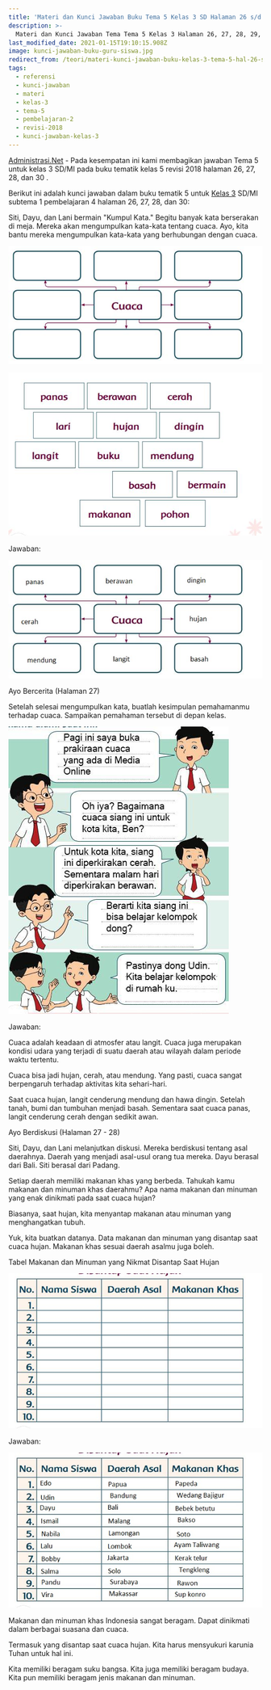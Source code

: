 ```yaml
---
title: 'Materi dan Kunci Jawaban Buku Tema 5 Kelas 3 SD Halaman 26 s/d 30'
description: >-
  Materi dan Kunci Jawaban Tema Tema 5 Kelas 3 Halaman 26, 27, 28, 29, dan 30 Buku Siswa SD Kurikulum 2018.
last_modified_date: 2021-01-15T19:10:15.908Z
image: kunci-jawaban-buku-guru-siswa.jpg
redirect_from: /teori/materi-kunci-jawaban-buku-kelas-3-tema-5-hal-26-sd-30-revisi-2018
tags:
  - referensi
  - kunci-jawaban
  - materi
  - kelas-3
  - tema-5
  - pembelajaran-2
  - revisi-2018
  - kunci-jawaban-kelas-3
---
```



[Administrasi.Net](https://administrasi.net "Administrasi.Net") - Pada kesempatan ini kami membagikan jawaban Tema 5 untuk kelas 3 SD/MI pada buku tematik kelas 5 revisi 2018 halaman 26, 27, 28, dan 30 .

Berikut ini adalah kunci jawaban dalam buku tematik 5 untuk [Kelas 3](https://administrasi.net/bse/buku-tematik-sd-mi-kelas-3-kurikulum-2013 "Buku Tematik Kelas 3 SD") SD/MI subtema 1 pembelajaran 4 halaman 26, 27, 28, dan 30:

Siti, Dayu, dan Lani bermain "Kumpul Kata." Begitu banyak kata berserakan di meja. Mereka akan mengumpulkan kata-kata tentang cuaca. Ayo, kita bantu mereka mengumpulkan kata-kata yang berhubungan dengan cuaca.

![Soal Cuaca](/img/soal-cuaca.jpg "Soal Cuaca")

![Soal Cuaca](/img/soal-cuaca2.jpg "Soal Cuaca")

Jawaban:

![Cuaca Jawaban](/img/cuaca-jawaban.jpg "Jawaban Cuaca")

Ayo Bercerita (Halaman 27)

Setelah selesai mengumpulkan kata, buatlah kesimpulan pemahamanmu terhadap cuaca. Sampaikan pemahaman tersebut di depan kelas.

![Membuat Kesimpulan](/img/jawaban-tema-5-kelas-3-halaman-14.jpg "Membuat Kesimpulan")

Jawaban:

Cuaca adalah keadaan di atmosfer atau langit. Cuaca juga merupakan kondisi udara yang terjadi di suatu daerah atau wilayah dalam periode waktu tertentu.

Cuaca bisa jadi hujan, cerah, atau mendung. Yang pasti, cuaca sangat berpengaruh terhadap aktivitas kita sehari-hari.

Saat cuaca hujan, langit cenderung mendung dan hawa dingin. Setelah tanah, bumi dan tumbuhan menjadi basah. Sementara saat cuaca panas, langit cenderung cerah dengan sedikit awan.

Ayo Berdiskusi (Halaman 27 - 28)

Siti, Dayu, dan Lani melanjutkan diskusi. Mereka berdiskusi tentang asal daerahnya. Daerah yang menjadi asal-usul orang tua mereka. Dayu berasal dari Bali. Siti berasal dari Padang.

Setiap daerah memiliki makanan khas yang berbeda. Tahukah kamu makanan dan minuman khas daerahmu? Apa nama makanan dan minuman yang enak dinikmati pada saat cuaca hujan?

Biasanya, saat hujan, kita menyantap makanan atau minuman yang menghangatkan tubuh.

Yuk, kita buatkan datanya. Data makanan dan minuman yang disantap saat cuaca hujan. Makanan khas sesuai daerah asalmu juga boleh.

Tabel Makanan dan Minuman yang Nikmat Disantap Saat Hujan

![Soal Halaman 27-28](/img/tabel-makanan.jpg "Soal Halaman 27-28")

Jawaban:

![Jawaban halaman 27-28](/img/tabel-makanan-jawaban.jpg "Jawaban halaman 27-28")

Makanan dan minuman khas Indonesia sangat beragam. Dapat dinikmati dalam berbagai suasana dan cuaca.

Termasuk yang disantap saat cuaca hujan. Kita harus mensyukuri karunia Tuhan untuk hal ini.

Kita memiliki beragam suku bangsa. Kita juga memiliki beragam budaya. Kita pun memiliki beragam jenis makanan dan minuman.